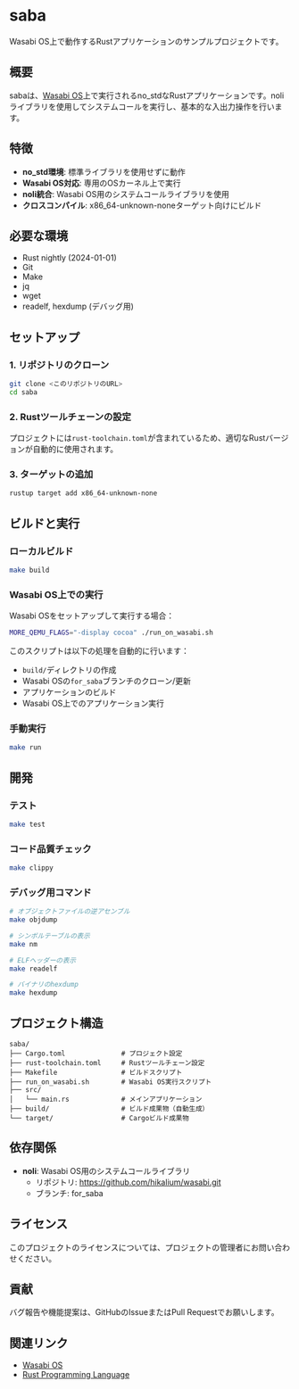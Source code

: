 # saba

Wasabi OS上で動作するRustアプリケーションのサンプルプロジェクトです。

## 概要

sabaは、[Wasabi OS](https://github.com/hikalium/wasabi)上で実行されるno_stdなRustアプリケーションです。noliライブラリを使用してシステムコールを実行し、基本的な入出力操作を行います。

## 特徴

- **no_std環境**: 標準ライブラリを使用せずに動作
- **Wasabi OS対応**: 専用のOSカーネル上で実行
- **noli統合**: Wasabi OS用のシステムコールライブラリを使用
- **クロスコンパイル**: x86_64-unknown-noneターゲット向けにビルド

## 必要な環境

- Rust nightly (2024-01-01)
- Git
- Make
- jq
- wget
- readelf, hexdump (デバッグ用)

## セットアップ

### 1. リポジトリのクローン

```bash
git clone <このリポジトリのURL>
cd saba
```

### 2. Rustツールチェーンの設定

プロジェクトには`rust-toolchain.toml`が含まれているため、適切なRustバージョンが自動的に使用されます。

### 3. ターゲットの追加

```bash
rustup target add x86_64-unknown-none
```

## ビルドと実行

### ローカルビルド

```bash
make build
```

### Wasabi OS上での実行

Wasabi OSをセットアップして実行する場合：

```bash
MORE_QEMU_FLAGS="-display cocoa" ./run_on_wasabi.sh
```

このスクリプトは以下の処理を自動的に行います：
- `build/`ディレクトリの作成
- Wasabi OSの`for_saba`ブランチのクローン/更新
- アプリケーションのビルド
- Wasabi OS上でのアプリケーション実行

### 手動実行

```bash
make run
```

## 開発

### テスト

```bash
make test
```

### コード品質チェック

```bash
make clippy
```

### デバッグ用コマンド

```bash
# オブジェクトファイルの逆アセンブル
make objdump

# シンボルテーブルの表示
make nm

# ELFヘッダーの表示
make readelf

# バイナリのhexdump
make hexdump
```

## プロジェクト構造

```
saba/
├── Cargo.toml              # プロジェクト設定
├── rust-toolchain.toml     # Rustツールチェーン設定
├── Makefile                # ビルドスクリプト
├── run_on_wasabi.sh        # Wasabi OS実行スクリプト
├── src/
│   └── main.rs             # メインアプリケーション
├── build/                  # ビルド成果物（自動生成）
└── target/                 # Cargoビルド成果物
```

## 依存関係

- **noli**: Wasabi OS用のシステムコールライブラリ
  - リポジトリ: https://github.com/hikalium/wasabi.git
  - ブランチ: for_saba

## ライセンス

このプロジェクトのライセンスについては、プロジェクトの管理者にお問い合わせください。

## 貢献

バグ報告や機能提案は、GitHubのIssueまたはPull Requestでお願いします。

## 関連リンク

- [Wasabi OS](https://github.com/hikalium/wasabi)
- [Rust Programming Language](https://www.rust-lang.org/)

